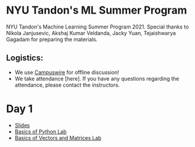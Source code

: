 # NYU Tandon's ML Summer Program
NYU Tandon's Machine Learning Summer Program 2021. Special thanks to Nikola Janjusevic, Akshaj Kumar Veldanda, Jacky Yuan, Tejaishwarya Gagadam for preparing the materials.

## Logistics:
- We use [Campuswire](https://campuswire.com/c/G39E327CF) for offline discussion!
- We take attendance [here]. If you have any questions regarding the attendance, please contact the instructors.

# Day 1
- [Slides](https://github.com/asarmadi/tandon_summer2021_ml/blob/master/day01/lec_notes.pdf)
- [Basics of Python Lab](https://github.com/asarmadi/tandon_summer2021_ml/blob/master/day01/demo_python_basics.ipynb)
- [Basics of Vectors and Matrices Lab](https://github.com/asarmadi/tandon_summer2021_ml/blob/master/day01/demo_vectors_matrices.ipynb)
